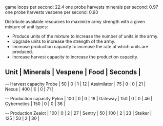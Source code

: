 game loops per second: 22.4
one probe harvests minerals per second: 0.97
one probe harvests vespene per second: 0.90

Distribute available resources to maximize army strength with a given mixture of unit types:
- Produce units of the mixture to increase the number of units in the army.
- Upgrade units to increase the strength of the army.
- Increase production capacity to increase the rate at which units are produced.
- Increase harvest capacity to increase the production capacity.


Unit      | Minerals | Vespene | Food | Seconds |
  ----------------------------------------------

  --            Harvest capacity
Probe       | 50       | 0       | 1    | 12      |
Assimilator | 75       | 0       | 0    | 21      |
Nexus       | 400      | 0       | 0    | 71      |

  --            Production capacity
Pylon       | 100      | 0       | 0    | 18      |
Gateway     | 150      | 0       | 0    | 46      |
Cybernetics | 150      | 0       | 0    | 36      |

  --            Production
Zealot      | 100      | 0       | 2    | 27      |
Sentry      | 50       | 100     | 2    | 23      |
Stalker     | 125      | 50      | 2    | 30      |
